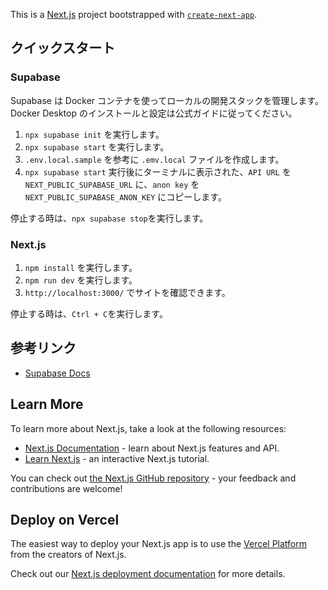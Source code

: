This is a [Next.js](https://nextjs.org) project bootstrapped with [`create-next-app`](https://nextjs.org/docs/app/api-reference/cli/create-next-app).

## クイックスタート

### Supabase

Supabase は Docker コンテナを使ってローカルの開発スタックを管理します。  
Docker Desktop のインストールと設定は公式ガイドに従ってください。

1. `npx supabase init` を実行します。
2. `npx supabase start` を実行します。
3. `.env.local.sample` を参考に `.emv.local` ファイルを作成します。
4. `npx supabase start` 実行後にターミナルに表示された、`API URL` を `NEXT_PUBLIC_SUPABASE_URL` に、`anon key` を `NEXT_PUBLIC_SUPABASE_ANON_KEY` にコピーします。

停止する時は、`npx supabase stop`を実行します。

### Next.js

1. `npm install` を実行します。
2. `npm run dev` を実行します。
3. `http://localhost:3000/` でサイトを確認できます。

停止する時は、`Ctrl + C`を実行します。

## 参考リンク

- [Supabase Docs](https://supabase.com/docs)

## Learn More

To learn more about Next.js, take a look at the following resources:

- [Next.js Documentation](https://nextjs.org/docs) - learn about Next.js features and API.
- [Learn Next.js](https://nextjs.org/learn) - an interactive Next.js tutorial.

You can check out [the Next.js GitHub repository](https://github.com/vercel/next.js) - your feedback and contributions are welcome!

## Deploy on Vercel

The easiest way to deploy your Next.js app is to use the [Vercel Platform](https://vercel.com/new?utm_medium=default-template&filter=next.js&utm_source=create-next-app&utm_campaign=create-next-app-readme) from the creators of Next.js.

Check out our [Next.js deployment documentation](https://nextjs.org/docs/app/building-your-application/deploying) for more details.
